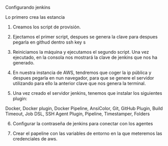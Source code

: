 Configurando jenkins

Lo primero crea las estancia

1. Creamos los script de provisión. 

2. Ejectamos el primer script, despues se genera la clave para despues pegarla en githud dentro ssh key s

3. Reiniciamos la máquina y ejecutamos el segundo script.
Una vez ejecutado, en la consola nos mostrará la clave de jenkins que nos ha generado.

4. En nuestra instancia de AWS, tendremos que coger la ip pública y despues pegarla en nun navegador, para que se genere el servidor utilizando para ello la anterior clave que nos genera la terminal.

5. Una vez creado el servidor jenkins, tenemos que instalar los siguientes plugin:


Docker, Docker plugin, Docker Pipeline, AnsiColor, Git, GitHub Plugin, Build Timeout, Job DSL, SSH Agent Plugin, Pipeline, Timestamper, Folders
   

6. Configurar la contraseña de jenkins para conectar con los agentes

7. Crear el papeline con las variables de entorno en la que meteremos las credenciales de aws. 
